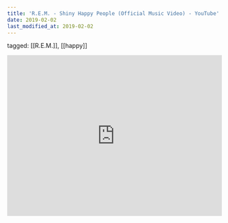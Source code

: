 ```yaml
---
title: 'R.E.M. - Shiny Happy People (Official Music Video) - YouTube'
date: 2019-02-02
last_modified_at: 2019-02-02
---
```

tagged: [[R.E.M.]], [[happy]]
<iframe allow="accelerometer; autoplay; clipboard-write; encrypted-media; gyroscope; picture-in-picture" allowfullscreen="" frameborder="0" height="375" id="youtube_iframe" src="https://www.youtube.com/embed/YYOKMUTTDdA?feature=oembed&amp;enablejsapi=1&amp;origin=https://safe.txmblr.com&amp;wmode=opaque" width="500"></iframe>